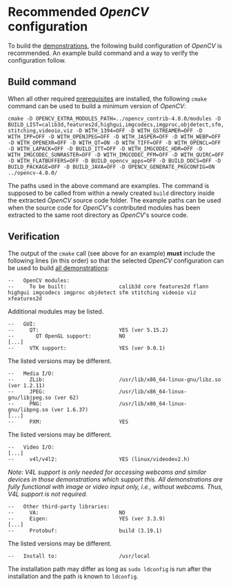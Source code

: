 Recommended *OpenCV* configuration
==================================

To build the [demonstrations](demolist.md), the following build configuration of *OpenCV* is recommended. An example build command and a way to verify the configuration follow.

Build command
-------------

When all other required [prerequisites](readme.md) are installed, the following `cmake` command can be used to build a minimum version of *OpenCV*:

`cmake -D OPENCV_EXTRA_MODULES_PATH=../opencv_contrib-4.8.0/modules -D BUILD_LIST=calib3d,features2d,highgui,imgcodecs,imgproc,objdetect,sfm,stitching,videoio,viz -D WITH_1394=OFF -D WITH_GSTREAMER=OFF -D WITH_IPP=OFF -D WITH_OPENJPEG=OFF -D WITH_JASPER=OFF -D WITH_WEBP=OFF -D WITH_OPENEXR=OFF -D WITH_QT=ON -D WITH_TIFF=OFF -D WITH_OPENCL=OFF -D WITH_LAPACK=OFF -D BUILD_ITT=OFF -D WITH_IMGCODEC_HDR=OFF -D WITH_IMGCODEC_SUNRASTER=OFF -D WITH_IMGCODEC_PFM=OFF -D WITH_QUIRC=OFF -D WITH_FLATBUFFERS=OFF -D BUILD_opencv_apps=OFF -D BUILD_DOCS=OFF -D BUILD_PACKAGE=OFF -D BUILD_JAVA=OFF -D OPENCV_GENERATE_PKGCONFIG=ON ../opencv-4.8.0/`

The paths used in the above command are examples. The command is supposed to be called from within a newly created `build` directory inside the extracted *OpenCV* source code folder. The example paths can be used when the source code for *OpenCV*'s contributed modules has been extracted to the same root directory as *OpenCV*'s source code.

Verification
------------

The output of the `cmake` call (see above for an example) **must** include the following lines (in this order) so that the selected *OpenCV* configuration can be used to build [all demonstrations](demolist.md):

````
--   OpenCV modules:
--     To be built:                 calib3d core features2d flann highgui imgcodecs imgproc objdetect sfm stitching videoio viz xfeatures2d
````

Additional modules may be listed.

````
--   GUI: 
--     QT:                          YES (ver 5.15.2)
--       QT OpenGL support:         NO
[...]
--     VTK support:                 YES (ver 9.0.1)
````

The listed versions may be different.

````
--   Media I/O: 
--     ZLib:                        /usr/lib/x86_64-linux-gnu/libz.so (ver 1.2.11)
--     JPEG:                        /usr/lib/x86_64-linux-gnu/libjpeg.so (ver 62)
--     PNG:                         /usr/lib/x86_64-linux-gnu/libpng.so (ver 1.6.37)
[...]
--     PXM:                         YES
````

The listed versions may be different.

````
--   Video I/O:
[...]
--     v4l/v4l2:                    YES (linux/videodev2.h)
````

*Note: V4L support is only needed for accessing webcams and similar devices in those demonstrations which support this. All demonstrations are fully functional with image or video input only, i.e., without webcams. Thus, V4L support is not required.*

````
--   Other third-party libraries:
--     VA:                          NO
--     Eigen:                       YES (ver 3.3.9)
[...]
--     Protobuf:                    build (3.19.1)
````

The listed versions may be different.

````
--   Install to:                    /usr/local
````

The installation path may differ as long as `sudo ldconfig` is run after the installation and the path is known to `ldconfig`.